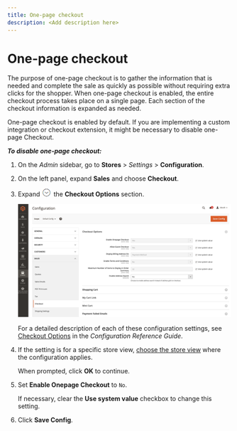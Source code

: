 ```yaml
---
title: One-page checkout
description: <Add description here>
---
```

# One-page checkout

The purpose of one-page checkout is to gather the information that is needed and complete the sale as quickly as possible without requiring extra clicks for the shopper. When one-page checkout is enabled, the entire checkout process takes place on a single page. Each section of the checkout information is expanded as needed.

One-page checkout is enabled by default. If you are implementing a custom integration or checkout extension, it might be necessary to disable one-page Checkout.

**_To disable one-page checkout:_**

1. On the _Admin_ sidebar, go to **Stores** > _Settings_ > **Configuration**.

1. On the left panel, expand **Sales** and choose **Checkout**.

1. Expand ![Expansion selector](../assets/icon-display-expand.png) the **Checkout Options** section.

   ![Configuration - checkout options](../configuration-reference/sales/assets/checkout-checkout-options.png)<!-- zoom -->

   For a detailed description of each of these configuration settings, see [Checkout Options](https://docs.magento.com/user-guide/configuration/sales/checkout.html#checkout-options) in the _Configuration Reference Guide_.

1. If the setting is for a specific store view, [choose the store view](https://docs.magento.com/user-guide/configuration/scope-change.html) where the configuration applies.

   When prompted, click **OK** to continue.

1. Set **Enable Onepage Checkout** to `No`.

   If necessary, clear the **Use system value** checkbox to change this setting.

1. Click **Save Config**.
